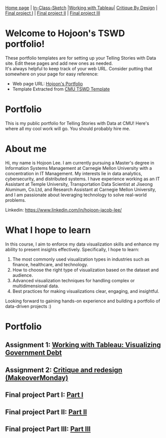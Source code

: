 [Home page](https://jacobly0506.github.io/hojoon-portfolio/) | [In-Class-Sketch](dataviz-examples) |[Working with Tableau](working-with-tableau)| [Critique By Design](critique-by-design) | [Final project I](final-project-part-one) | [Final project II](final-project-part-two) | [Final project III](final-project-part-three)

# Welcome to Hojoon's TSWD portfolio!
These portfolio templates are for setting up your Telling Stories with Data site.  Edit these pages and add new ones as needed.   
It's always helpful to keep track of your web URL.  Consider putting that somewhere on your page for easy reference: 

- Web page URL: [Hojoon's Portfolio](https://jacobly0506.github.io/hojoon-portfolio/)
- Template Extracted from [CMU TSWD Template](https://github.com/cmustudent/tswd-portfolio-templates/)

# Portfolio
This is my public portfolio for Telling Stories with Data at CMU!  Here's where all my cool work will go.  You should probably hire me. 

# About me
Hi, my name is Hojoon Lee. I am currently pursuing a Master's degree in Information Systems Management at Carnegie Mellon University with a concentration in IT Management. My interests lie in data analytics, cybersecurity, and distributed systems. I have experience working as an IT Assistant at Temple University, Transportation Data Scientist at Jiseong Aluminum, Co.Ltd, and Research Assistant at Carnegie Mellon University, and I am passionate about leveraging technology to solve real-world problems.

Linkedin: https://www.linkedin.com/in/hojoon-jacob-lee/

# What I hope to learn
In this course, I aim to enforce my data visualization skills and enhance my ability to present insights effectively. 
Specifically, I hope to learn:

1. The most commonly used visualization types in industries such as finance, healthcare, and technology.
2. How to choose the right type of visualization based on the dataset and audience.
3. Advanced visualization techniques for handling complex or multidimensional data.
4. Best practices for making visualizations clear, engaging, and insightful.
  
Looking forward to gaining hands-on experience and building a portfolio of data-driven projects :)

# Portfolio

## Assignment 1:  [Working with Tableau: Visualizing Government Debt](working-with-tableau)

## Assignment 2: [Critique and redesign (MakeoverMonday)](critique-by-design)

## Final project Part I: [Part I](final-project-part-one)

## Final project Part II: [Part II](final-project-part-two)

## Final project Part III: [Part III](final-project-part-three)

